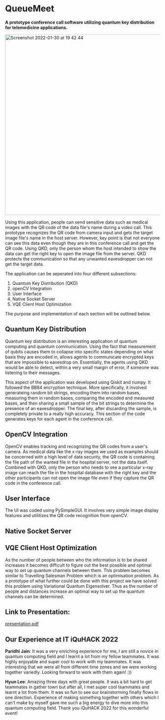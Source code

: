 # QueueMeet
**A prototype conference call software utilizing quantum key distribution for telemedicine applications.**

<img width="586" alt="Screenshot 2022-01-30 at 19 42 44" src="https://user-images.githubusercontent.com/53221131/151696489-60ef17a0-62e3-49e9-b77b-a6eb7aed8075.png">

Using this application, people can send sensitive data such as medical images with the QR code of the data file's name during a video call.
This prototype recognizes the QR code from camera input and gets the target image file's name in the host server. However, key point is that not everyone can see this data even though they are in this conference call and get the QR code. Using QKD, only the person whom the host intended to show the data can get the right key to open the image file from the server. QKD protects the communication so that any unwanted eavesdropper can not get the target data.  

The application can be seperated into four different subsections:
1. Quantum Key Distribution (QKD)
2. openCV Integration
3. User Interface
4. Native Socket Server
5. VQE Client Host Optimization

The purpose and implementation of each section will be outlined below.

## Quantum Key Distribution
Quantum key distribution is an interesting application of quantum computing and quantum communication. Using the fact that measurement of qubits causes them to collapse into specific states depending on what basis they are encoded in, allows agents to communicate encrypted keys that are impossible to eavesdrop on. Essentially, the agents using QKD would be able to detect, within a very small margin of error, if someone was listening to their messages.

This aspect of the application was developed using Qiskit and numpy. It followed the BB84 encryption technique. More specifically, it involved generateing random bit strings, encoding them into random bases, measuring them in random bases, comparing the encoded and measured bases, and then sharing a small sample of the bit strings to determine the presence of an eavesdropper. The final key, after discarding the sample, is completely private to a really high accuracy. This section of the code generates keys for each agent in the conference call.

## OpenCV Integration
OpenCV enables tracking and recognizing the QR codes from a user's camera. As medical data like the x-ray images we used as examples should be concerned with a high level of data security, the QR code is containing the file path of the wanted file in the hospital server, not the data itself. Combined with QKD, only the person who needs to see a particular x-ray image can reach the file in the hospital database with the right key and the other participants can not open the image file even if they capture the QR code in the conference call.    

## User Interface
The UI was coded using PySimpleGUI. It involves very simple image display features and utilitizes the QR code recognition from openCV. 

## Native Socket Server


## VQE Client Host Optimization
As the number of people between who the information is to be shared increases it becomes difficult to figure out the best possible and optimal way to set up quantum channels between them. This problem becomes similar to Travelling Salesman Problem which is an optimisation problem. As a prototype of what further could be done with this project we have solved this problem using Variational Quantum Eigensolver. Thus as the number of people and distances increase an optimal way to set up the quantum channels can be determined.


## Link to Presentation:
[presentation.pdf](https://github.com/fs1132429/2022_qutech_challenge/files/7966463/presentation.pdf)


## Our Experience at IT iQuHACK 2022

**Paridhi Jain**: It was a very enriching experience for me, I am still a novice in quantum computing field and I learnt a lot from my fellow teammates. It was highly enjoyable and super cool to work with my teammates. It was interesting that we were all from different time zones and we were working together variedly. Looking forward to work with them again! :))  

**Hyun Lee**: Amazing three days with great people. It was a bit hard to get teammates in gather town but after all, I met super cool teammates and learnt a lot from them. It was so fun to see our brainstorming finally flows in one direction. Experience of making something together with others which I can't make by myself gave me such a big energy to dive more into this quantum computing field. Thank you iQuHACK 2022 for this wonderful event!    
